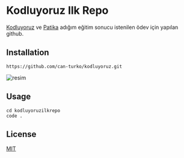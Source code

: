 # Kodluyoruz Ilk Repo
[Kodluyoruz](https://www.kodluyoruz.org) ve [Patika](https://app.patika.dev/courses/git/odev1) adığım eğitim sonucu istenilen ödev için yapılan github.

## Installation
```
https://github.com/can-turko/kodluyoruz.git
```
![resim](![](Screenshot%202022-08-07%20172110.png))

## Usage

```linux
cd kodluyoruzilkrepo
code .
```

## License
[MIT](https://choosealicense.com/licenses/mit/)

